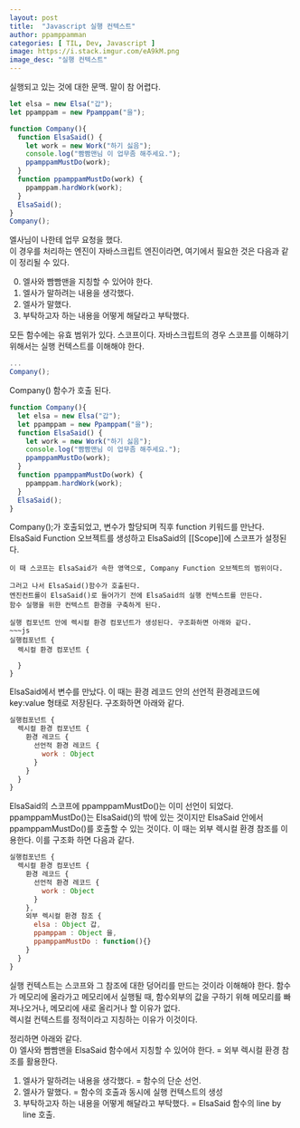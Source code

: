 ```yaml
---
layout: post
title:  "Javascript 실행 컨텍스트"
author: ppamppamman
categories: [ TIL, Dev, Javascript ]
image: https://i.stack.imgur.com/eA9kM.png
image_desc: "실행 컨텍스트" 
---
```


실행되고 있는 것에 대한 문맥. 말이 참 어렵다.  

~~~ js
let elsa = new Elsa("갑");
let ppamppam = new Ppamppam("을");

function Company(){
  function ElsaSaid() {
    let work = new Work("하기 싫음");
    console.log("빰빰맨님 이 업무좀 해주세요.");
    ppamppamMustDo(work);
  }
  function ppamppamMustDo(work) {
    ppamppam.hardWork(work);
  }
  ElsaSaid();
}
Company();
~~~  

엘사님이 나한테 업무 요청을 했다.  
이 경우를 처리하는 엔진이 자바스크립트 엔진이라면, 여기에서 필요한 것은 다음과 같이 정리될 수 있다.

0) 엘사와 빰빰맨을 지칭할 수 있어야 한다.  
1) 엘사가 말하려는 내용을 생각했다.  
2) 엘사가 말했다.  
3) 부탁하고자 하는 내용을 어떻게 해달라고 부탁했다.  

모든 함수에는 유효 범위가 있다. 스코프이다. 자바스크립트의 경우 스코프를 이해햐기 위해서는 실행 컨텍스트를 이해해야 한다.  

~~~js
...
Company();
~~~  

Company() 함수가 호출 된다. 

~~~js
function Company(){
  let elsa = new Elsa("갑");
  let ppamppam = new Ppamppam("을");
  function ElsaSaid() {
    let work = new Work("하기 싫음");
    console.log("빰빰맨님 이 업무좀 해주세요.");
    ppamppamMustDo(work);
  }
  function ppamppamMustDo(work) {
    ppamppam.hardWork(work);
  }
  ElsaSaid();
}
~~~  
Company();가 호출되었고, 변수가 할당되며 직후 function 키워드를 만난다.  
ElsaSaid Function 오브젝트를 생성하고 ElsaSaid의 [[Scope]]에 스코프가 설정된다.
~~~ [[Scope]]~~~는 엔진이 설정하는 프로퍼티이다.  
이 때 스코프는 ElsaSaid가 속한 영역으로, Company Function 오브젝트의 범위이다.  

그러고 나서 ElsaSaid()함수가 호출된다.  
엔진컨트롤이 ElsaSaid()로 들어가기 전에 ElsaSaid의 실행 컨텍스트를 만든다.
함수 실행을 위한 컨텍스트 환경을 구축하게 된다.  

실행 컴포넌트 안에 렉시컬 환경 컴포넌트가 생성된다. 구조화하면 아래와 같다.
~~~js
실행컴포넌트 {
  렉시컬 환경 컴포넌트 {

  }
}
~~~

ElsaSaid에서 변수를 만났다. 이 때는 환경 레코드 안의 선언적 환경레코드에 key:value 형태로 저장된다. 구조화하면 아래와 같다.  
~~~js
실행컴포넌트 {
  렉시컬 환경 컴포넌트 {
    환경 레코드 {
      선언적 환경 레코드 {
        work : Object
      }
    }
  }
}
~~~  

ElsaSaid의 스코프에 ppamppamMustDo()는 이미 선언이 되었다. ppamppamMustDo()는 ElsaSaid()의 밖에 있는 것이지만 ElsaSaid 안에서 ppamppamMustDo()를 호출할 수 있는 것이다. 이 때는 외부 렉시컬 환경 참조를 이용한다. 이를 구조화 하면 다음과 같다.

~~~js
실행컴포넌트 {
  렉시컬 환경 컴포넌트 {
    환경 레코드 {
      선언적 환경 레코드 {
        work : Object
      }
    },
    외부 렉시컬 환경 참조 {
      elsa : Object 갑,
      ppamppam : Object 을,
      ppamppamMustDo : function(){}
    }
  }
}
~~~  
실행 컨텍스트는 스코프와 그 참조에 대한 덩어리를 만드는 것이라 이해해야 한다.
함수가 메모리에 올라가고 메모리에서 실행될 때, 함수외부의 값을 구하기 위해 메모리를 빠져나오거나, 메모리에 새로 올리거나 할 이유가 없다.  
렉시컬 컨텍스트를 정적이라고 지칭하는 이유가 이것이다. 

정리하면 아래와 같다.  
0) 엘사와 빰빰맨을 ElsaSaid 함수에서 지칭할 수 있어야 한다. = 외부 렉시컬 환경 참조를 활용한다.  
1) 엘사가 말하려는 내용을 생각했다. = 함수의 단순 선언.  
2) 엘사가 말했다. = 함수의 호출과 동시에 실행 컨텍스트의 생성  
3) 부탁하고자 하는 내용을 어떻게 해달라고 부탁했다. = ElsaSaid 함수의 line by line 호출.